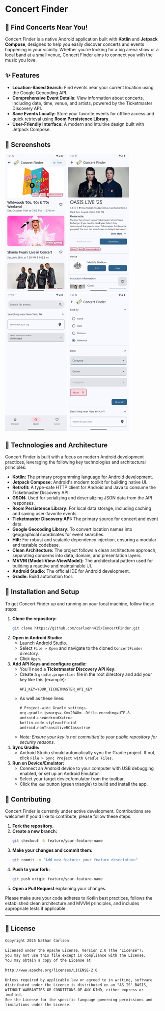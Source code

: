 # Concert Finder

## 🎵 Find Concerts Near You\!

Concert Finder is a native Android application built with **Kotlin** and **Jetpack Compose**, designed to help you easily discover concerts and events happening in your vicinity. Whether you're looking for a big arena show or a local band at a small venue, Concert Finder aims to connect you with the music you love.

## ✨ Features

  * **Location-Based Search:** Find events near your current location using the Google Geocoding API.
  * **Comprehensive Event Details:** View information about concerts, including date, time, venue, and artists, powered by the Ticketmaster Discovery API.
  * **Save Events Locally:** Store your favorite events for offline access and quick retrieval using **Room Persistence Library**.
  * **User-Friendly Interface:** A modern and intuitive design built with Jetpack Compose.


## 📸 Screenshots

<img src="screenshots/EventList.png" alt="Events" width="200"> <img src="screenshots/EventDetails.png" alt="Event Details" width="200"> <img src="screenshots/SearchScreen.png" alt="Search" width="201"> <img src="screenshots/FilterSelect.png" alt="Filter Select" width="198">


## 🚀 Technologies and Architecture

Concert Finder is built with a focus on modern Android development practices, leveraging the following key technologies and architectural principles:

  * **Kotlin:** The primary programming language for Android development.
  * **Jetpack Compose:** Android's modern toolkit for building native UI.
  * **Retrofit:** A type-safe HTTP client for Android and Java to consume the Ticketmaster Discovery API.
  * **GSON:** Used for serializing and deserializing JSON data from the API responses.
  * **Room Persistence Library:** For local data storage, including caching and saving user-favorite events.
  * **Ticketmaster Discovery API:** The primary source for concert and event data.
  * **Google Geocoding Library:** To convert location names into geographical coordinates for event searches.
  * **Hilt:** For robust and scalable dependency injection, ensuring a modular and testable codebase.
  * **Clean Architecture:** The project follows a clean architecture approach, separating concerns into data, domain, and presentation layers.
  * **MVVM (Model-View-ViewModel):** The architectural pattern used for building a reactive and maintainable UI.
  * **Android Studio:** The official IDE for Android development.
  * **Gradle:** Build automation tool.

## 📱 Installation and Setup

To get Concert Finder up and running on your local machine, follow these steps:

1.  **Clone the repository:**
    ```bash
    git clone https://github.com/carlsonn415/ConcertFinder.git
    ```
2.  **Open in Android Studio:**
      * Launch Android Studio.
      * Select `File > Open` and navigate to the cloned `ConcertFinder` directory.
      * Click `Open`.
3.  **Add API Keys and configure gradle:**
      * You'll need a **Ticketmaster Discovery API Key**.
      * Create a `gradle.properties` file in the root directory and add your key like this (example):
        ```properties
        API_KEY=YOUR_TICKETMASTER_API_KEY
        ```
      * As well as these lines:
        ```
        # Project-wide Gradle settings.
        org.gradle.jvmargs=-Xmx2048m -Dfile.encoding=UTF-8
        android.useAndroidX=true
        kotlin.code.style=official
        android.nonTransitiveRClass=true
        ```
      * *Note: Ensure your key is not committed to your public repository for security reasons.*
4.  **Sync Gradle:**
      * Android Studio should automatically sync the Gradle project. If not, click `File > Sync Project with Gradle Files`.
5.  **Run on Device/Emulator:**
      * Connect an Android device to your computer with USB debugging enabled, or set up an Android Emulator.
      * Select your target device/emulator from the toolbar.
      * Click the `Run` button (green triangle) to build and install the app.

## 🤝 Contributing

Concert Finder is currently under active development. Contributions are welcome\! If you'd like to contribute, please follow these steps:

1.  **Fork the repository.**
2.  **Create a new branch:**
    ```bash
    git checkout -b feature/your-feature-name
    ```
3.  **Make your changes and commit them:**
    ```bash
    git commit -m "Add new feature: your feature description"
    ```
4.  **Push to your fork:**
    ```bash
    git push origin feature/your-feature-name
    ```
5.  **Open a Pull Request** explaining your changes.

Please make sure your code adheres to Kotlin best practices, follows the established clean architecture and MVVM principles, and includes appropriate tests if applicable.

-----

## 📄 License

```
Copyright 2025 Nathan Carlson

Licensed under the Apache License, Version 2.0 (the "License");
you may not use this file except in compliance with the License.
You may obtain a copy of the License at

http://www.apache.org/licenses/LICENSE-2.0

Unless required by applicable law or agreed to in writing, software
distributed under the License is distributed on an "AS IS" BASIS,
WITHOUT WARRANTIES OR CONDITIONS OF ANY KIND, either express or implied.
See the License for the specific language governing permissions and
limitations under the License.
```
